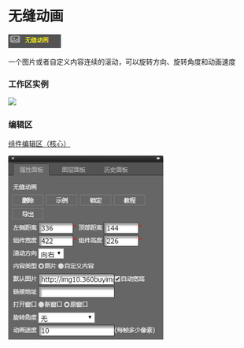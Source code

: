 # 无缝动画

![](/assets/wwqq_34.jpg)

一个图片或者自定义内容连续的滚动，可以旋转方向、旋转角度和动画速度

### 工作区实例

![](http://img13.360buyimg.com/cms/jfs/t13543/304/2305766579/364007/6c8dc2c6/5a67e1a3N07f67cd2.gif)

### 编辑区

[组件编辑区（核心）](/chapter1/gong-ju-jie-mian/zu-jian-bian-ji-qu-ff08-he-xin-ff09.md)

![](/assets/QQ34-2.png)

